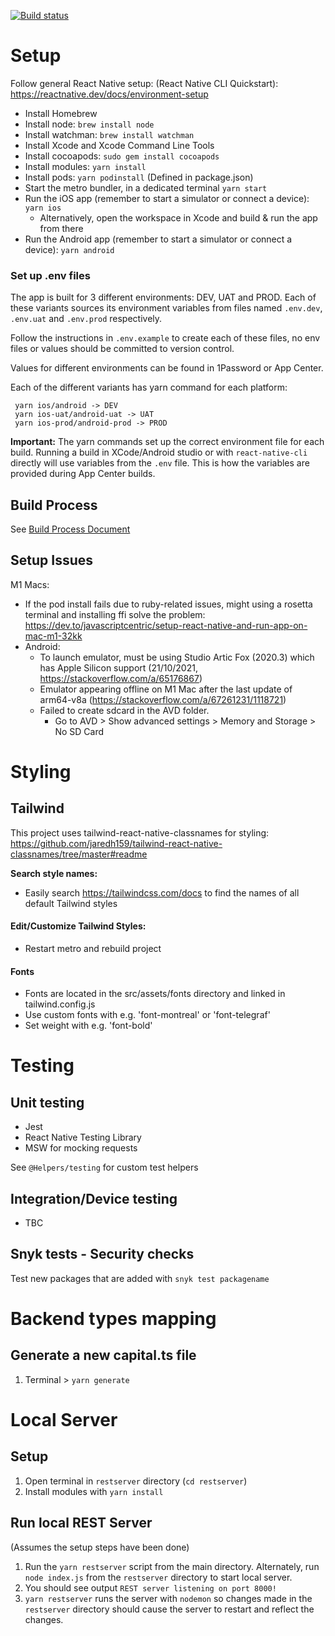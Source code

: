 [![Build status](https://build.appcenter.ms/v0.1/apps/348fdd6b-755a-4285-a825-ac20cb8dffab/branches/main/badge)](https://appcenter.ms)

# Setup

Follow general React Native setup: (React Native CLI Quickstart): https://reactnative.dev/docs/environment-setup

- Install Homebrew
- Install node: `brew install node`
- Install watchman: `brew install watchman`
- Install Xcode and Xcode Command Line Tools
- Install cocoapods: `sudo gem install cocoapods`
- Install modules: `yarn install`
- Install pods: `yarn podinstall` (Defined in package.json)
- Start the metro bundler, in a dedicated terminal `yarn start`
- Run the iOS app (remember to start a simulator or connect a device): `yarn ios`
  - Alternatively, open the workspace in Xcode and build & run the app from there
- Run the Android app (remember to start a simulator or connect a device): `yarn android`

### Set up .env files

The app is built for 3 different environments: DEV, UAT and PROD. 
Each of these variants sources its environment variables from files named `.env.dev`, `.env.uat` and `.env.prod` respectively.

Follow the instructions in `.env.example` to create each of these files, no env files or values should be committed to version control.

Values for different environments can be found in 1Password or App Center.

Each of the different variants has yarn command for each platform:

```
 yarn ios/android -> DEV
 yarn ios-uat/android-uat -> UAT
 yarn ios-prod/android-prod -> PROD 
```
**Important:** The yarn commands set up the correct environment file for each build. Running a build in XCode/Android studio or with `react-native-cli` directly will use variables from the `.env` file. 
This is how the variables are provided during App Center builds.

## Build Process

See [Build Process Document](./docs/build_process.md)

## Setup Issues

M1 Macs:

- If the pod install fails due to ruby-related issues, might using a rosetta terminal and installing ffi solve the problem: https://dev.to/javascriptcentric/setup-react-native-and-run-app-on-mac-m1-32kk
- Android:
  - To launch emulator, must be using Studio Artic Fox (2020.3) which has Apple Silicon support (21/10/2021, https://stackoverflow.com/a/65176867)
  - Emulator appearing offline on M1 Mac after the last update of arm64-v8a (https://stackoverflow.com/a/67261231/1118721)
  - Failed to create sdcard in the AVD folder.
    - Go to AVD > Show advanced settings > Memory and Storage > No SD Card

# Styling

## Tailwind

This project uses tailwind-react-native-classnames for styling: https://github.com/jaredh159/tailwind-react-native-classnames/tree/master#readme

**Search style names:**

- Easily search https://tailwindcss.com/docs to find the names of all default Tailwind styles

#### Edit/Customize Tailwind Styles:

- Restart metro and rebuild project

#### Fonts

- Fonts are located in the src/assets/fonts directory and linked in tailwind.config.js
- Use custom fonts with e.g. 'font-montreal' or 'font-telegraf'
- Set weight with e.g. 'font-bold'

# Testing

## Unit testing
- Jest
- React Native Testing Library
- MSW for mocking requests

See `@Helpers/testing` for custom test helpers

## Integration/Device testing
- TBC

## Snyk tests - Security checks

Test new packages that are added with `snyk test packagename`

# Backend types mapping

## Generate a new capital.ts file

1. Terminal > `yarn generate`

# Local Server

## Setup

1. Open terminal in `restserver` directory (`cd restserver`)
2. Install modules with `yarn install`

## Run local REST Server

(Assumes the setup steps have been done)

1. Run the `yarn restserver` script from the main directory. Alternately, run `node index.js` from the `restserver` directory to start local server.
2. You should see output `REST server listening on port 8000!`
3. `yarn restserver` runs the server with `nodemon` so changes made in the `restserver` directory should cause the server to restart and reflect the changes.
